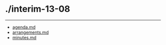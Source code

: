 # ./interim-13-08



---

- [agenda.md](agenda.md)
- [arrangements.md](arrangements.md)
- [minutes.md](minutes.md)